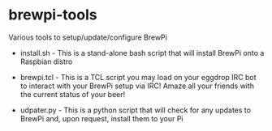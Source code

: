 brewpi-tools
============

Various tools to setup/update/configure BrewPi

* install.sh - This is a stand-alone bash script that will install BrewPi onto a Raspbian distro

* brewpi.tcl - This is a TCL script you may load on your eggdrop IRC bot to interact with your BrewPi setup via IRC! Amaze all your friends with the current status of your beer!

* udpater.py - This is a python script that will check for any updates to BrewPi and, upon request, install them to your Pi
